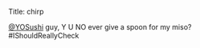 Title: chirp

<a href="http://twitter.com/YOSushi">@YOSushi</a> guy, Y U NO ever give a spoon for my miso? #IShouldReallyCheck
